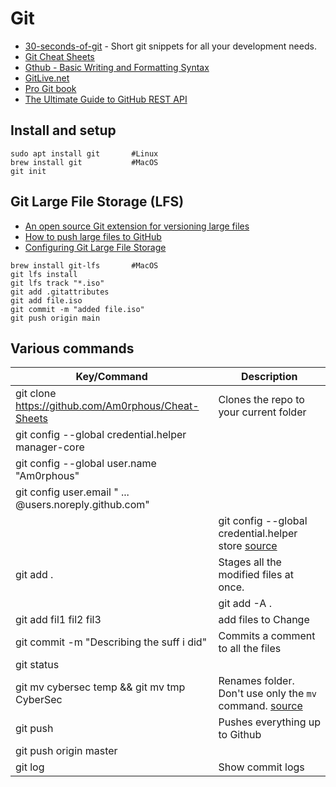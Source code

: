 # Git

- [30-seconds-of-git](https://github.com/30-seconds/30-seconds-of-git) - Short git snippets for all your development needs.
- [Git Cheat Sheets](https://training.github.com/)
- [Gthub - Basic Writing and Formatting Syntax](https://docs.github.com/en/enterprise-server@2.20/github/writing-on-github/basic-writing-and-formatting-syntax)
- [GitLive.net](https://gitlive.net)
- [Pro Git book](https://git-scm.com/book/en/v2)
- [The Ultimate Guide to GitHub REST API](https://hevodata.com/learn/github-rest-apis/#benefitsgithub)

## Install and setup
````
sudo apt install git       #Linux
brew install git           #MacOS
git init
````
## Git Large File Storage (LFS)
- [An open source Git extension for versioning large files](https://git-lfs.github.com/)
- [How to push large files to GitHub](https://ayunascode.medium.com/how-to-push-large-files-to-github-253d05cc6a09)
- [Configuring Git Large File Storage](https://docs.github.com/en/github/managing-large-files/configuring-git-large-file-storage)
````
brew install git-lfs       #MacOS
git lfs install
git lfs track "*.iso"
git add .gitattributes
git add file.iso
git commit -m "added file.iso"
git push origin main
````

## Various commands

| Key/Command | Description |
| ----------- | ----------- |
| git clone https://github.com/Am0rphous/Cheat-Sheets | Clones the repo to your current folder |
| git config --global credential.helper manager-core | |
| git config --global user.name "Am0rphous" | |
| git config user.email " ... @users.noreply.github.com" | |
| | git config --global credential.helper store [source](https://stackoverflow.com/questions/46645843/where-to-store-my-git-personal-access-token) |
| git add . | Stages all the modified files at once.|
| | git add -A . |
| git add fil1 fil2 fil3 | add files to Change |
| git commit -m "Describing the suff i did" | Commits a comment to all the files |
| git status |
| git mv cybersec temp && git mv tmp CyberSec | Renames folder. Don't use only the `mv` command. [source](https://stackoverflow.com/questions/11183788/in-a-git-repository-how-to-properly-rename-a-directory)
| git push | Pushes everything up to Github |
| git push origin master |
| git log | Show commit logs

